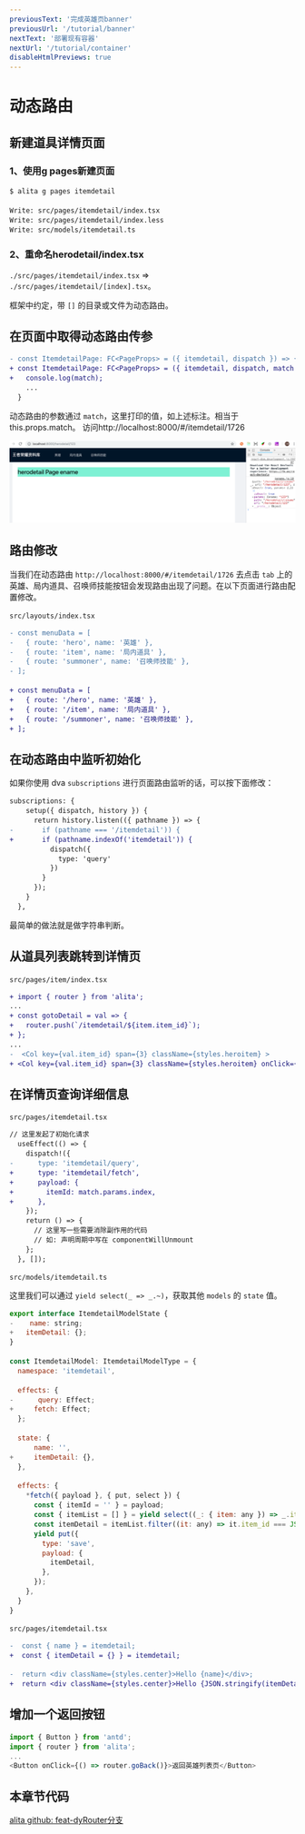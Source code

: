 ```yaml
---
previousText: '完成英雄页banner'
previousUrl: '/tutorial/banner'
nextText: '部署现有容器'
nextUrl: '/tutorial/container'
disableHtmlPreviews: true
---
```


# 动态路由

## 新建道具详情页面

### 1、使用g pages新建页面

```bash
$ alita g pages itemdetail

Write: src/pages/itemdetail/index.tsx
Write: src/pages/itemdetail/index.less
Write: src/models/itemdetail.ts
```

### 2、重命名herodetail/index.tsx

`./src/pages/itemdetail/index.tsx` => `./src/pages/itemdetail/[index].tsx`。

框架中约定，带 `[]` 的目录或文件为动态路由。

## 在页面中取得动态路由传参

```diff
- const ItemdetailPage: FC<PageProps> = ({ itemdetail, dispatch }) => {
+ const ItemdetailPage: FC<PageProps> = ({ itemdetail, dispatch, match }) => {
+   console.log(match);
    ...
  }
```

动态路由的参数通过 `match`，这里打印的值，如上述标注。相当于this.props.match。
访问http://localhost:8000/#/itemdetail/1726

![](../../assets/img/tutorial/dyrouter1.png)

## 路由修改

当我们在动态路由 `http://localhost:8000/#/itemdetail/1726` 去点击 `tab` 上的英雄、局内道具、召唤师技能按钮会发现路由出现了问题。在以下页面进行路由配置修改。

`src/layouts/index.tsx`

```diff
- const menuData = [
-   { route: 'hero', name: '英雄' },
-   { route: 'item', name: '局内道具' },
-   { route: 'summoner', name: '召唤师技能' },
- ];

+ const menuData = [
+   { route: '/hero', name: '英雄' },
+   { route: '/item', name: '局内道具' },
+   { route: '/summoner', name: '召唤师技能' },
+ ];
```

## 在动态路由中监听初始化

如果你使用 dva `subscriptions` 进行页面路由监听的话，可以按下面修改： 

```diff
subscriptions: {
    setup({ dispatch, history }) {
      return history.listen(({ pathname }) => {
-       if (pathname === '/itemdetail')) {
+       if (pathname.indexOf('itemdetail')) {
          dispatch({
            type: 'query'
          })
        }
      });
    }
  },
```

最简单的做法就是做字符串判断。

## 从道具列表跳转到详情页

`src/pages/item/index.tsx`

```diff
+ import { router } from 'alita';
...
+ const gotoDetail = val => {
+   router.push(`/itemdetail/${item.item_id}`);
+ };
...
-  <Col key={val.item_id} span={3} className={styles.heroitem} >
+ <Col key={val.item_id} span={3} className={styles.heroitem} onClick={() => gotoDetail(val)}>
```

## 在详情页查询详细信息

`src/pages/itemdetail.tsx`

```diff
// 这里发起了初始化请求
  useEffect(() => {
    dispatch!({
-      type: 'itemdetail/query',
+      type: 'itemdetail/fetch',
+      payload: {
+        itemId: match.params.index,
+      },
    });
    return () => {
      // 这里写一些需要消除副作用的代码
      // 如: 声明周期中写在 componentWillUnmount
    };
  }, []);
```

`src/models/itemdetail.ts`

这里我们可以通过 `yield select(_ => _.~)`，获取其他 `models` 的 `state` 值。

```js
export interface ItemdetailModelState {
-    name: string;
+   itemDetail: {};
}

const ItemdetailModel: ItemdetailModelType = {
  namespace: 'itemdetail',

  effects: {
-      query: Effect;
+     fetch: Effect;
  };

  state: {
      name: '',
+     itemDetail: {},
  },

  effects: {
    *fetch({ payload }, { put, select }) {
      const { itemId = '' } = payload;
      const { itemList = [] } = yield select((_: { item: any }) => _.item);
      const itemDetail = itemList.filter((it: any) => it.item_id === JSON.parse(itemId));
      yield put({
        type: 'save',
        payload: {
          itemDetail,
        },
      });
    },
  }
}
```

`src/pages/itemdetail.tsx`

```diff
-  const { name } = itemdetail;
+  const { itemDetail = {} } = itemdetail;

-  return <div className={styles.center}>Hello {name}</div>;
+  return <div className={styles.center}>Hello {JSON.stringify(itemDetail)}</div>;
```

## 增加一个返回按钮

```js
import { Button } from 'antd';
import { router } from 'alita';
...
<Button onClick={() => router.goBack()}>返回英雄列表页</Button>
```

## 本章节代码

[alita github: feat-dyRouter分支](https://github.com/alitajs/alitaDemo/tree/feat-dyRouter)



